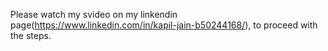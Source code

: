 Please watch my svideo on my linkendin page(https://www.linkedin.com/in/kapil-jain-b50244168/), to proceed with the steps.
